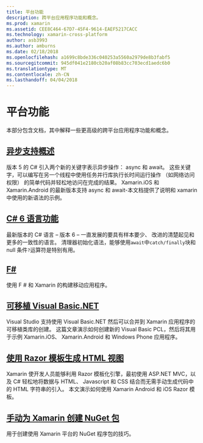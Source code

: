 ```yaml
---
title: 平台功能
description: 跨平台应用程序功能和概念。
ms.prod: xamarin
ms.assetid: CEE8C464-67D7-45F4-9614-EAEF5217CACC
ms.technology: xamarin-cross-platform
author: asb3993
ms.author: amburns
ms.date: 02/18/2018
ms.openlocfilehash: a1699c8bde336c040253a5560a2979de8b3fabf5
ms.sourcegitcommit: 945df041e2180cb20af08b83cc703ecd1aedc6b0
ms.translationtype: MT
ms.contentlocale: zh-CN
ms.lasthandoff: 04/04/2018
---
```

# <a name="platform-features"></a>平台功能

本部分包含文档，其中解释一些更高级的跨平台应用程序功能和概念。

##  <a name="async-support-overviewcross-platformplatformasyncmd"></a>[异步支持概述](~/cross-platform/platform/async.md)

版本 5 的 C# 引入两个新的关键字表示异步操作： async 和 await。 这些关键字，可以编写在另一个线程中使用任务并行库执行长时间运行操作 （如网络访问权限） 的简单代码并轻松地访问在完成的结果。 Xamarin.iOS 和 Xamarin.Android 的最新版本支持 async 和 await-本文档提供了说明和 xamarin 中使用的新语法的示例。

## <a name="c-6-language-featurescross-platformplatformcsharp-sixmd"></a>[C# 6 语言功能](~/cross-platform/platform/csharp-six.md)

最新版本的 C# 语言 – 版本 6 – 一直发展的要具有样本要少、 改进的清楚起见和更多的一致性的语言。 清理器初始化语法，能够使用`await`中`catch/finally`块和 null 条件`?`运算符是特别有用。

## <a name="ffsharpindexmd"></a>[F#](fsharp/index.md)

使用 F # 和 Xamarin 的构建移动应用程序。

##  <a name="portable-visual-basicnetcross-platformplatformvisual-basicindexmd"></a>[可移植 Visual Basic.NET](~/cross-platform/platform/visual-basic/index.md)

Visual Studio 支持使用 Visual Basic.NET 然后可以合并到 Xamarin 应用程序的可移植类库的创建。 这篇文章演示如何创建新的 Visual Basic PCL，然后将其用于示例 Xamarin.iOS、 Xamarin.Android 和 Windows Phone 应用程序。

##  <a name="building-html-views-using-razor-templatescross-platformplatformrazor-html-templatesindexmd"></a>[使用 Razor 模板生成 HTML 视图](~/cross-platform/platform/razor-html-templates/index.md)

Xamarin 使开发人员能够利用 Razor 模板化引擎，最初使用 ASP.NET MVC，以及 C# 轻松地将数据与 HTML、 Javascript 和 CSS 结合而无需手动生成代码中的 HTML 字符串的引入。
本文演示如何使用 Xamarin Android 和 iOS Razor 模板。

##  <a name="manually-creating-nuget-packages-for-xamarincross-platformapp-fundamentalsnuget-manualmd"></a>[手动为 Xamarin 创建 NuGet 包](~/cross-platform/app-fundamentals/nuget-manual.md)

用于创建使用 Xamarin 平台的 NuGet 程序包的技巧。
